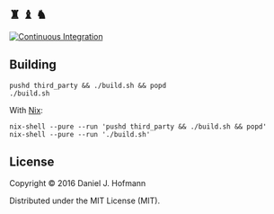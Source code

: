 ## ♜ ♝ ♞

[![Continuous Integration](https://travis-ci.org/daniel-j-h/cku.svg?branch=master)](https://travis-ci.org/daniel-j-h/cku)

## Building

    pushd third_party && ./build.sh && popd
    ./build.sh

With [Nix](https://nixos.org/nix/):

    nix-shell --pure --run 'pushd third_party && ./build.sh && popd'
    nix-shell --pure --run './build.sh'

## License

Copyright © 2016 Daniel J. Hofmann

Distributed under the MIT License (MIT).
